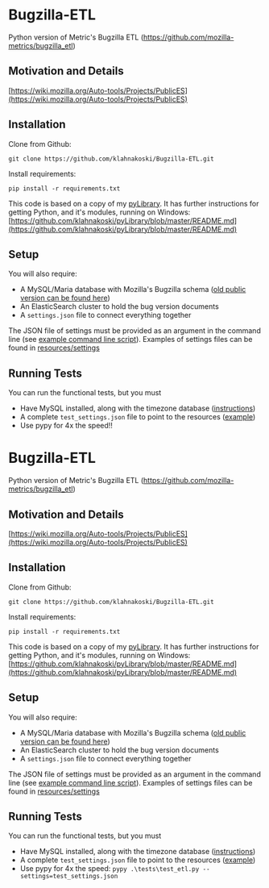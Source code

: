 Bugzilla-ETL
============

Python version of Metric's Bugzilla ETL (https://github.com/mozilla-metrics/bugzilla_etl)

Motivation and Details
----------------------

[https://wiki.mozilla.org/Auto-tools/Projects/PublicES](https://wiki.mozilla.org/Auto-tools/Projects/PublicES)

Installation
------------

Clone from Github:

    git clone https://github.com/klahnakoski/Bugzilla-ETL.git

Install requirements:

    pip install -r requirements.txt

This code is based on a copy of my [pyLibrary](https://github.com/klahnakoski/pyLibrary).  It has further instructions for getting Python, and it's modules, running on Windows:
[https://github.com/klahnakoski/pyLibrary/blob/master/README.md](https://github.com/klahnakoski/pyLibrary/blob/master/README.md)


Setup
-----

You will also require:

  * A MySQL/Maria database with Mozilla's Bugzilla schema ([old public version can be found here](http://people.mozilla.com/~mhoye/bugzilla/))
  * An ElasticSearch cluster to hold the bug version documents
  * A ```settings.json``` file to connect everything together


The JSON file of settings must be provided as an
argument in the command line (see [example command line script](resources/scripts/bz_etl.bat)). Examples of settings files can be found in [resources/settings](resources/settings)

Running Tests
-------------

You can run the functional tests, but you must

  * Have MySQL installed, along with the timezone database ([instructions](./tests/resources/mySQL/README.md))
  * A complete ```test_settings.json``` file to point to the resources ([example](./resources/settings/test_settings_example.json))
  * Use pypy for 4x the speed!!

Bugzilla-ETL
============

Python version of Metric's Bugzilla ETL (https://github.com/mozilla-metrics/bugzilla_etl)

Motivation and Details
----------------------

[https://wiki.mozilla.org/Auto-tools/Projects/PublicES](https://wiki.mozilla.org/Auto-tools/Projects/PublicES)

Installation
------------

Clone from Github:

    git clone https://github.com/klahnakoski/Bugzilla-ETL.git

Install requirements:

    pip install -r requirements.txt

This code is based on a copy of my [pyLibrary](https://github.com/klahnakoski/pyLibrary).  It has further instructions for getting Python, and it's modules, running on Windows:
[https://github.com/klahnakoski/pyLibrary/blob/master/README.md](https://github.com/klahnakoski/pyLibrary/blob/master/README.md)


Setup
-----

You will also require:

  * A MySQL/Maria database with Mozilla's Bugzilla schema ([old public version can be found here](http://people.mozilla.com/~mhoye/bugzilla/))
  * An ElasticSearch cluster to hold the bug version documents
  * A ```settings.json``` file to connect everything together


The JSON file of settings must be provided as an
argument in the command line (see [example command line script](resources/scripts/bz_etl.bat)). Examples of settings files can be found in [resources/settings](resources/settings)

Running Tests
-------------

You can run the functional tests, but you must

  * Have MySQL installed, along with the timezone database ([instructions](./tests/resources/mySQL/README.md))
  * A complete ```test_settings.json``` file to point to the resources ([example](./resources/settings/test_settings_example.json))
  * Use pypy for 4x the speed: ```pypy .\tests\test_etl.py --settings=test_settings.json```



